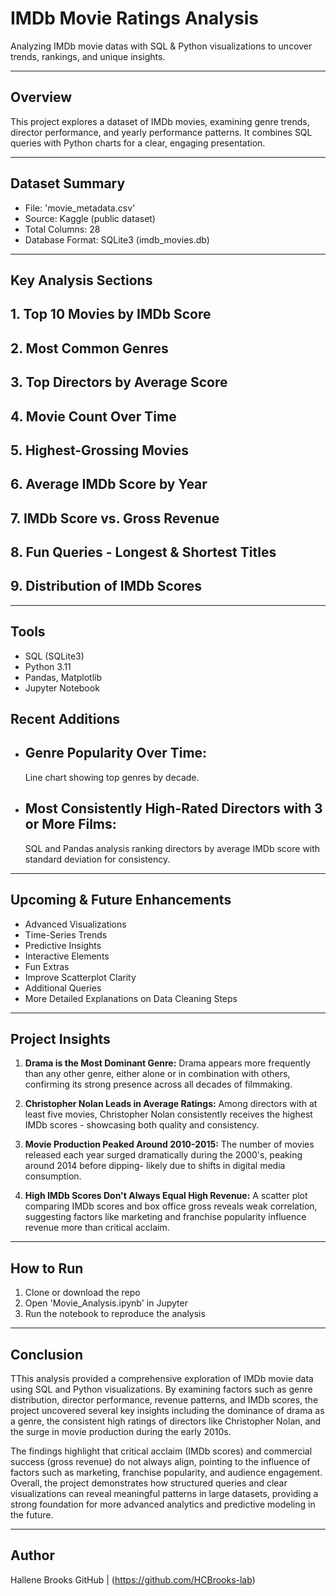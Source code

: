 # IMDb Movie Ratings Analysis

Analyzing IMDb movie datas with SQL & Python visualizations to uncover trends, rankings, and unique insights. 

---

## Overview

This project explores a dataset of IMDb movies, examining genre trends, director performance, and yearly performance patterns. It combines SQL queries with Python charts for a clear, engaging presentation. 

---

## Dataset Summary

- File: 'movie_metadata.csv'
- Source: Kaggle (public dataset)
- Total Columns: 28
- Database Format: SQLite3 (imdb_movies.db)

---

## Key Analysis Sections 

## 1. Top 10 Movies by IMDb Score 
## 2. Most Common Genres 
## 3. Top Directors by Average Score
## 4. Movie Count Over Time
## 5. Highest-Grossing Movies 
## 6. Average IMDb Score by Year
## 7. IMDb Score vs. Gross Revenue
## 8. Fun Queries - Longest & Shortest Titles
## 9. Distribution of IMDb Scores

---

## Tools

- SQL (SQLite3)
- Python 3.11
- Pandas, Matplotlib
- Jupyter Notebook

## Recent Additions 

- ## Genre Popularity Over Time:
  Line chart showing top genres by decade. 
- ## Most Consistently High-Rated Directors with 3 or More Films:
  SQL and Pandas analysis ranking directors by average IMDb score with standard
  deviation for consistency. 

---

## Upcoming & Future Enhancements

- Advanced Visualizations
- Time-Series Trends
- Predictive Insights
- Interactive Elements
- Fun Extras
- Improve Scatterplot Clarity
- Additional Queries
- More Detailed Explanations on Data Cleaning Steps
 
---
 
## Project Insights

1. **Drama is the Most Dominant Genre:**
   Drama appears more frequently than any other genre, either alone or in
   combination with others, confirming its strong presence across all decades
   of filmmaking.

2. **Christopher Nolan Leads in Average Ratings:**
   Among directors with at least five movies, Christopher Nolan consistently
   receives the highest IMDb scores - showcasing both quality and
   consistency.

3. **Movie Production Peaked Around 2010-2015:**
   The number of movies released each year surged dramatically during the
   2000's, peaking around 2014 before dipping- likely due to shifts in
   digital media consumption.

4. **High IMDb Scores Don't Always Equal High Revenue:**
   A scatter plot comparing IMDb scores and box office gross reveals weak
   correlation, suggesting factors like marketing and franchise popularity
   influence revenue more than critical acclaim. 

---

## How to Run

1. Clone or download the repo
2. Open 'Movie_Analysis.ipynb' in Jupyter
3. Run the notebook to reproduce the analysis

---

## Conclusion 

TThis analysis provided a comprehensive exploration of IMDb movie data using SQL and Python visualizations. By examining factors such as genre distribution, director performance, revenue patterns, and IMDb scores, the project uncovered several key insights including the dominance of drama as a genre, the consistent high ratings of directors like Christopher Nolan, and the surge in movie production during the early 2010s.

The findings highlight that critical acclaim (IMDb scores) and commercial success (gross revenue) do not always align, pointing to the influence of factors such as marketing, franchise popularity, and audience engagement. Overall, the project demonstrates how structured queries and clear visualizations can reveal meaningful patterns in large datasets, providing a strong foundation for more advanced analytics and predictive modeling in the future.

---

## Author

Hallene Brooks 
GitHub | (https://github.com/HCBrooks-lab) 
